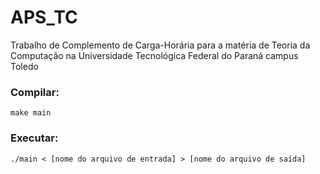 # APS_TC
Trabalho de Complemento de Carga-Horária para a matéria de Teoria da Computação na Universidade Tecnológica Federal do Paraná campus Toledo
<h3>Compilar:</h3>

    make main

<h3>Executar:</h3>

    ./main < [nome do arquivo de entrada] > [nome do arquivo de saída]
